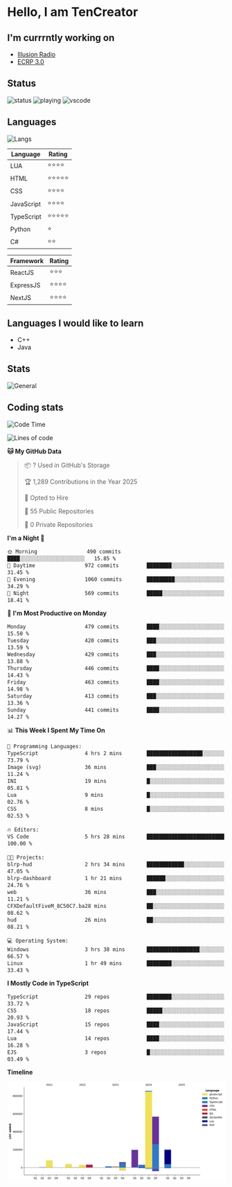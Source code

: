 # Hello, I am TenCreator

## I'm currrntly working on
- [Illusion Radio](https://illusionradio.co.uk/)
- [ECRP 3.0](http://github.com/Emerald-Coast-Roleplay/)

## Status
![status](https://api.statusbadges.me/badge/status/518334475038359555?simple=true&style=for-the-badge)
![playing](https://api.statusbadges.me/badge/playing/518334475038359555?style=for-the-badge)
![vscode](https://api.statusbadges.me/badge/vscode/518334475038359555?style=for-the-badge)

## Languages
![Langs](https://github-readme-stats.vercel.app/api/top-langs/?username=tencreator&layout=compact&theme=radical)


|Language|Rating|
|--------|------|
|LUA|⭐️⭐️⭐️⭐️|
|HTML|⭐️⭐️⭐️⭐️⭐️|
|CSS|⭐️⭐️⭐️⭐️|
|JavaScript|⭐️⭐️⭐️⭐️|
|TypeScript|⭐️⭐️⭐️⭐️⭐️|
|Python|⭐️|
|C#|⭐️⭐️ |

|Framework|Rating|
|--------|------|
|ReactJS|⭐️⭐️⭐|
|ExpressJS|⭐️⭐️⭐️⭐️|
|NextJS|⭐️⭐️⭐⭐️|

## Languages I would like to learn
- C++
- Java

## Stats
![General](https://github-readme-stats.vercel.app/api?username=tencreator&show_icons=true&theme=radical)

## Coding stats

<!--START_SECTION:waka-->
![Code Time](http://img.shields.io/badge/Code%20Time-499%20hrs%2053%20mins-blue)

![Lines of code](https://img.shields.io/badge/From%20Hello%20World%20I%27ve%20Written-2.1%20million%20lines%20of%20code-blue)

**🐱 My GitHub Data** 

> 📦 ? Used in GitHub's Storage 
 > 
> 🏆 1,289 Contributions in the Year 2025
 > 
> 💼 Opted to Hire
 > 
> 📜 55 Public Repositories 
 > 
> 🔑 0 Private Repositories 
 > 
**I'm a Night 🦉** 

```text
🌞 Morning                490 commits         ████░░░░░░░░░░░░░░░░░░░░░   15.85 % 
🌆 Daytime                972 commits         ████████░░░░░░░░░░░░░░░░░   31.45 % 
🌃 Evening                1060 commits        █████████░░░░░░░░░░░░░░░░   34.29 % 
🌙 Night                  569 commits         █████░░░░░░░░░░░░░░░░░░░░   18.41 % 
```
📅 **I'm Most Productive on Monday** 

```text
Monday                   479 commits         ████░░░░░░░░░░░░░░░░░░░░░   15.50 % 
Tuesday                  420 commits         ███░░░░░░░░░░░░░░░░░░░░░░   13.59 % 
Wednesday                429 commits         ███░░░░░░░░░░░░░░░░░░░░░░   13.88 % 
Thursday                 446 commits         ████░░░░░░░░░░░░░░░░░░░░░   14.43 % 
Friday                   463 commits         ████░░░░░░░░░░░░░░░░░░░░░   14.98 % 
Saturday                 413 commits         ███░░░░░░░░░░░░░░░░░░░░░░   13.36 % 
Sunday                   441 commits         ████░░░░░░░░░░░░░░░░░░░░░   14.27 % 
```


📊 **This Week I Spent My Time On** 

```text
💬 Programming Languages: 
TypeScript               4 hrs 2 mins        ██████████████████░░░░░░░   73.79 % 
Image (svg)              36 mins             ███░░░░░░░░░░░░░░░░░░░░░░   11.24 % 
INI                      19 mins             █░░░░░░░░░░░░░░░░░░░░░░░░   05.81 % 
Lua                      9 mins              █░░░░░░░░░░░░░░░░░░░░░░░░   02.76 % 
CSS                      8 mins              █░░░░░░░░░░░░░░░░░░░░░░░░   02.53 % 

🔥 Editors: 
VS Code                  5 hrs 28 mins       █████████████████████████   100.00 % 

🐱‍💻 Projects: 
blrp-hud                 2 hrs 34 mins       ████████████░░░░░░░░░░░░░   47.05 % 
blrp-dashboard           1 hr 21 mins        ██████░░░░░░░░░░░░░░░░░░░   24.76 % 
web                      36 mins             ███░░░░░░░░░░░░░░░░░░░░░░   11.21 % 
CFXDefaultFiveM_8C50C7.ba28 mins             ██░░░░░░░░░░░░░░░░░░░░░░░   08.62 % 
hud                      26 mins             ██░░░░░░░░░░░░░░░░░░░░░░░   08.21 % 

💻 Operating System: 
Windows                  3 hrs 38 mins       █████████████████░░░░░░░░   66.57 % 
Linux                    1 hr 49 mins        ████████░░░░░░░░░░░░░░░░░   33.43 % 
```

**I Mostly Code in TypeScript** 

```text
TypeScript               29 repos            ████████░░░░░░░░░░░░░░░░░   33.72 % 
CSS                      18 repos            █████░░░░░░░░░░░░░░░░░░░░   20.93 % 
JavaScript               15 repos            ████░░░░░░░░░░░░░░░░░░░░░   17.44 % 
Lua                      14 repos            ████░░░░░░░░░░░░░░░░░░░░░   16.28 % 
EJS                      3 repos             █░░░░░░░░░░░░░░░░░░░░░░░░   03.49 % 
```



**Timeline**

![Lines of Code chart](https://raw.githubusercontent.com/tencreator/tencreator/main/assets/bar_graph.png)


<!--END_SECTION:waka-->
